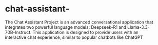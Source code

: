 # chat-assistant-
The Chat Assistant Project is an advanced conversational application that integrates two powerful language models: Deepseek-R1 and Llama-3.3-70B-Instruct. This application is designed to provide users with an interactive chat experience, similar to popular chatbots like ChatGPT
